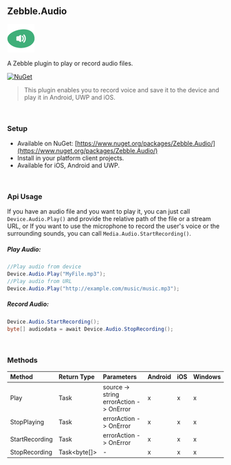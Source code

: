 [logo]: https://raw.githubusercontent.com/Geeksltd/Zebble.Audio/master/Shared/NuGet/Icon.png "Zebble.Audio"


## Zebble.Audio

![logo]

A Zebble plugin to play or record audio files.


[![NuGet](https://img.shields.io/nuget/v/Zebble.Audio.svg?label=NuGet)](https://www.nuget.org/packages/Zebble.Audio/)

> This plugin enables you to record voice and save it to the device and play it in Android, UWP and iOS.

<br>


### Setup
* Available on NuGet: [https://www.nuget.org/packages/Zebble.Audio/](https://www.nuget.org/packages/Zebble.Audio/)
* Install in your platform client projects.
* Available for iOS, Android and UWP.
<br>


### Api Usage

If you have an audio file and you want to play it, you can just call `Device.Audio.Play()` and provide the relative path of the file or a stream URL, or If you want to use the microphone to record the user's voice or the surrounding sounds, you can call `Media.Audio.StartRecording()`.

##### Play Audio:
```csharp
//Play audio from device
Device.Audio.Play("MyFile.mp3");
//Play audio from URL
Device.Audio.Play("http://example.com/music/music.mp3");
```
##### Record Audio:
```csharp
Device.Audio.StartRecording();
byte[] audiodata = await Device.Audio.StopRecording();
```
<br>


### Methods
| Method       | Return Type  | Parameters                          | Android | iOS | Windows |
| :----------- | :----------- | :-----------                        | :------ | :-- | :------ |
| Play         | Task         | source -> string<br> errorAction -> OnError| x       | x   | x       |
| StopPlaying  | Task         | errorAction -> OnError| x       | x   | x       |
| StartRecording  | Task         | errorAction -> OnError| x       | x   | x       |
| StopRecording  | Task<byte[]>         | -| x       | x   | x       |